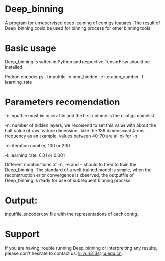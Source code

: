 # Deep_binning
A program for unsupervised deep learning of contigs features. The result of Deep_binning could be used for binning process for other binning tools.

# Basic usage

Deep_binning is writen in Python and respective TensorFlow should be installed

Python encoder.py -i inputfile -n num_hidden -e iteration_number -l learning_rate

# Parameters recomendation

-i: inputfile must be in csv file and the first column is the contigs namelist

-n: number of hidden layers, we recomend to set this value with about the half value of raw feature dimension. Take the 136 dimensional 4-mer frequency as an example, values between 40-70 are all ok for -n   

-e: iteration number, 100 or 200

-l: learning rate, 0.01 or 0.001

Different combinations of -n, -e and -l should to tried to train the Deep_binning. The standard of a well-trained model is simple, when the reconstruction error convergence is observed, the outputfile of Deep_binning is ready for use of subsequent binning process.

# Output:
inputfile_encoder.csv file with the representations of each contig.

# Support
If you are having trouble running Deep_binning or interpretting any results, please don't hesitate to contact us: liuyun313@jlu.edu.cn.

